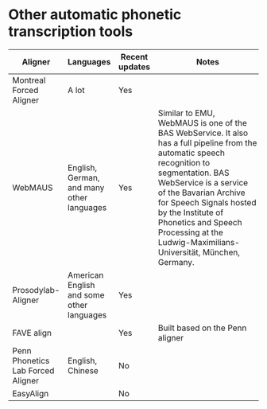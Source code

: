 # Other automatic phonetic transcription tools
| Aligner | Languages | Recent updates | Notes | Link |
|---|---|---|---|---|
| Montreal Forced Aligner | A lot | Yes |  | https://montreal-forced-aligner.readthedocs.io/en/latest/index.html |
| WebMAUS | English, German, and many other languages | Yes | <div style="width:200px">Similar to EMU, WebMAUS is one of the BAS WebService. It also has a full pipeline from the automatic speech recognition to segmentation. BAS WebService is a service of the Bavarian Archive for Speech Signals hosted by the Institute of Phonetics and Speech Processing at the Ludwig-Maximilians-Universität, München, Germany.</div> | https://clarin.phonetik.uni-muenchen.de/BASWebServices/interface |
| Prosodylab-Aligner | American English and some other languages | Yes |  | https://prosodylab.cs.mcgill.ca/tools/aligner/ |
| FAVE align |  | Yes | Built based on the Penn aligner | https://github.com/JoFrhwld/FAVE/wiki/FAVE-align |
| Penn Phonetics Lab Forced Aligner  | English, Chinese | No |  | https://babel.ling.upenn.edu/phonetics/old_website_2015/p2fa/index.html |
| EasyAlign |  | No |  | http://latlcui.unige.ch/phonetique/easyalign.php |
